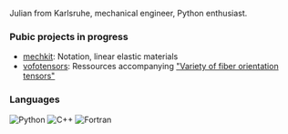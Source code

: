 Julian from Karlsruhe, mechanical engineer, Python enthusiast.

### Pubic projects in progress
- [mechkit][url_mechkit]: Notation, linear elastic materials
- [vofotensors][url_vofotensors]: Ressources accompanying ["Variety of fiber orientation tensors"][url_variety_o_f_o_tensors]

<!--[fiberspot][url_fiberspot]: Notation, linear elastic materials-->

### Languages
![Python](https://img.shields.io/badge/-Python-4B8BBE?&logo=Python&logoColor=fff)
![C++](https://img.shields.io/badge/-C++-00599C?&logo=c%2b%2b)
![Fortran](https://img.shields.io/badge/-Fortran-734f96?&logo=Fortran)



[url_mechkit]: https://github.com/JulianKarlBauer/mechkit
[url_fiberspot]: https://github.com/JulianKarlBauer/mechkit
[url_vofotensors]: https://github.com/JulianKarlBauer/fiber_orientation_tensors_2021
[url_variety_o_f_o_tensors]: https://journals.sagepub.com/doi/full/10.1177/10812865211057602

<!--
**JulianKarlBauer/JulianKarlBauer** is a ✨ _special_ ✨ repository because its `README.md` (this file) appears on your GitHub profile.

Here are some ideas to get you started:

- 🔭 I’m currently working on ...
- 🌱 I’m currently learning ...
- 👯 I’m looking to collaborate on ...
- 🤔 I’m looking for help with ...
- 💬 Ask me about ...
- 📫 How to reach me: ...
- 😄 Pronouns: ...
- ⚡ Fun fact: ...
-->
